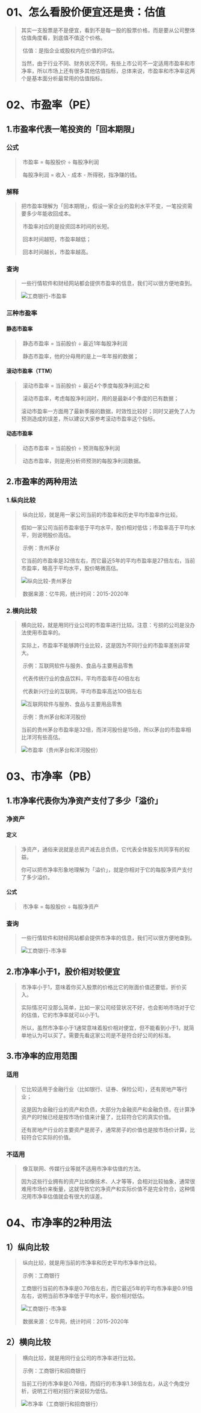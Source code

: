 # 01、怎么看股价便宜还是贵：估值

>   ​		其实一支股票是不是便宜，看到不是每一股的股票价格，而是要从公司整体估值角度看，到底值不值这个价格。
>
>   ​		估值：是指企业或股权内在价值的评估。
>
>   ​		当然，由于行业不同、财务状况不同，有些上市公司不一定适用市盈率和市净率，所以市场上还有很多其他估值指标，总体来说，市盈率和市净率这两个是基本面分析最常用的估值指标。

# 02、市盈率（PE）

## 1.市盈率代表一笔投资的「回本期限」

### 公式

>   ​		市盈率 = 每股股价 ÷ 每股净利润
>
>   ​		每股净利润 = 收入 - 成本 - 所得税，指净赚的钱。

### 解释

>   ​		把市盈率理解为「回本期限」，假设一家企业的盈利水平不变，一笔投资需要多少年能收回成本。
>
>   ​		市盈率对应的是投资回本时间的长短。
>
>   ​				回本时间越短，市盈率越低；
>
>   ​				回本时间越长，市盈率越高。

### 查询

>   ​		一些行情软件和财经网站都会提供市盈率的信息，我们可以很方便地查到。
>
>   ![工商银行-市盈率](https://i.loli.net/2020/11/22/NDbGsUMZxfAnCt9.png)

### 三种市盈率

#### 静态市盈率

>   ​		静态市盈率 = 当前股价 ÷ 最近1年每股净利润
>
>   ​		静态市盈率，他的分母用的是上一年年报的数据；

#### 滚动市盈率（TTM）

>   ​		滚动市盈率 = 当前股价 ÷ 最近4个季度每股净利润之和
>
>   ​		滚动市盈率，考虑每股净利润时，用的是最新4个季度的已有数据；
>
>   ​		滚动市盈率一方面用了最新季报的数据，时效性比较好；同时又避免了人为预测造成的误差，所以建议大家参考滚动市盈率这个指标。

#### 动态市盈率

>   ​		动态市盈率 = 当前股价 ÷ 预测每股净利润
>
>   ​		动态市盈率，则是用分析师预测的每股净利润数据。

## 2.市盈率的两种用法

### 1.纵向比较

>   ​		纵向比较，就是用一家公司当前的市盈率和历史平均市盈率作比较。
>
>   ​		假如一家公司当前市盈率低于平均水平，股价相对低估；市盈率高于平均水平，则说明股价高估。
>
>   ​		示例：贵州茅台
>
>   ​		它当前的市盈率是32倍左右，而它最近5年的平均市盈率是27倍左右，当前市盈率，略高于平均水平，股价略微高估。
>
>   ![纵向比较-贵州茅台](https://i.loli.net/2020/11/22/zmZc9fw7TYIrndD.png)
>
>   ​		数据来源：亿牛网，统计时间：2015-2020年

### 2.横向比较

>   ​		横向比较，就是用同行业公司的市盈率进行比较。注意：亏损的公司是没办法使用市盈率的。
>
>   ​		实际上，市盈率不能够跨行业比较，这是因为不同行业的市盈率差别非常大。
>
>   ​		示例：互联网软件与服务、食品与主要用品零售
>
>   ​		代表传统行业的食品饮料，平均市盈率在40倍左右
>
>   ​		代表新兴行业的互联网，平均市盈率高达100倍左右		
>
>   ![互联网软件与服务、食品与主要用品零售](https://i.loli.net/2020/11/22/UiRmHqeLXMNB4gf.png)
>
>   ​		示例：贵州茅台和洋河股份
>
>   ​		当前的贵州茅台市盈率是32倍，而洋河股份是15倍，所以茅台的市盈率相比洋河有些高估。
>
>   ![市盈率（贵州茅台和洋河股份）](https://i.loli.net/2020/11/22/Yg3u5qTFjcU4aXN.png)

# 03、市净率（PB）

## 1.市净率代表你为净资产支付了多少「溢价」

### 净资产

#### 定义

>   ​		净资产，通俗来说就是总资产减去总负债，它代表全体股东共同享有的权益。
>
>   ​		你可以把市净率形象地理解为「溢价」，就是你相对于它的每股净资产支付了多少溢价。

#### 公式

>   ​		市净率 = 每股股价 ÷ 每股净资产

### 查询

>   ​		一些行情软件和财经网站都会提供市净率的信息，我们可以很方便地查到。		
>
>   ![工商银行-市净率](https://i.loli.net/2020/11/22/3CtvT1FKq5xu7Ro.png)

## 2.市净率小于1，股价相对较便宜

>   ​		市净率小于1，意味着你买入股票的价格比它的账面价值还要低，折价买入。
>
>   ​		实际情况可没那么简单，比如一家公司经营状况不好，也会影响市场对于它的估值，它的市净率就可以小于1。
>
>   ​		所以，虽然市净率小于1通常意味着股价相对便宜，但不能看到小于1，就简单地认为可以买了。需要先看这家公司是不是符合好公司的标准。

## 3.市净率的应用范围

### 适用

>   ​		它比较适用于金融行业（比如银行、证券、保险公司），还有房地产等行业；
>
>   ​		这是因为金融行业的资产和负债，大部分为金融资产和金融负债，在计算净资产的时候已经是按市场价值来计量了，比较符合它的真实价值。
>
>   ​		还有房地产行业的主要资产是房子，通常房子的价值也是按市场价计算，比较符合它实际的价值。

### 不适用

>   ​		像互联网、传媒行业等就不适用市净率估值的方法。
>
>   ​		因为这些行业拥有的资产比如像技术、人才等等，会相对比较抽象，通常很难用市场价来衡量，这就导致它的净资产和实际价值不是完全符合，这种情况用市净率估值就会有很大的误差。

# 04、市净率的2种用法

## 1）纵向比较

>   ​		纵向比较，就是用当前的市净率和历史平均市净率作比较。
>
>   ​		示例：工商银行
>
>   ​		工商银行当前的市净率是0.76倍左右，而它最近5年的平均市净率是0.91倍左右，说明当前市净率低于平均水平，股价相对低估。
>
>   ![工商银行-市净率](https://i.loli.net/2020/11/22/WNQib7IEGf2Pzko.png)
>
>   ​		数据来源：亿牛网，统计时间：2015-2020年

## 2）横向比较

>   ​		横向比较，就是用同行业公司的市净率进行比较。
>
>   ​		示例：工商银行和招商银行
>
>   ​		当前工行的市净率是0.76倍，而招行的市净率1.38倍左右，从这个角度分析，说明工行相对招行来说较为低估。
>
>   ![市净率（工商银行和招商银行）](https://i.loli.net/2020/11/22/Rt2mcjAlbGDrYoF.png)